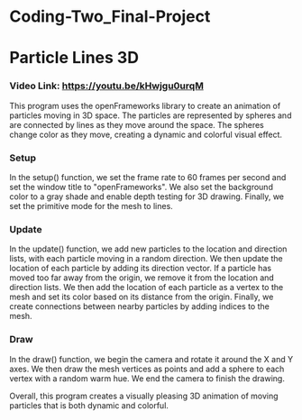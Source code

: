 # Coding-Two_Final-Project

# Particle Lines 3D

### Video Link: https://youtu.be/kHwjgu0urqM

This program uses the openFrameworks library to create an animation of particles moving in 3D space. The particles are represented by spheres and are connected by lines as they move around the space. The spheres change color as they move, creating a dynamic and colorful visual effect.

### Setup
In the setup() function, we set the frame rate to 60 frames per second and set the window title to "openFrameworks". We also set the background color to a gray shade and enable depth testing for 3D drawing. Finally, we set the primitive mode for the mesh to lines.

### Update
In the update() function, we add new particles to the location and direction lists, with each particle moving in a random direction. We then update the location of each particle by adding its direction vector. If a particle has moved too far away from the origin, we remove it from the location and direction lists. We then add the location of each particle as a vertex to the mesh and set its color based on its distance from the origin.
Finally, we create connections between nearby particles by adding indices to the mesh.

### Draw
In the draw() function, we begin the camera and rotate it around the X and Y axes. We then draw the mesh vertices as points and add a sphere to each vertex with a random warm hue. We end the camera to finish the drawing.

Overall, this program creates a visually pleasing 3D animation of moving particles that is both dynamic and colorful.
